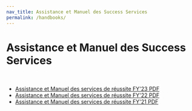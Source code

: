 ```yaml
---
nav_title: Assistance et Manuel des Success Services 
permalink: /handbooks/
---
```


# Assistance et Manuel des Success Services 
<br>

- [Assistance et Manuel des services de réussite FY'23 PDF][3]
- [Assistance et Manuel des services de réussite FY'22 PDF][2]
- [Assistance et Manuel des services de réussite FY'21 PDF][1]


[3]: {{site.baseurl}}/assets/download_file/Braze_Success_and_Support_Services_Handbook_23v17.pdf
[2]: {{site.baseurl}}/assets/download_file/Braze_Success_and_Support_Services_Handbook_22.pdf
[1]: {{site.baseurl}}/assets/download_file/Braze_Success_and_Support_Services_Handbook_21.pdf
